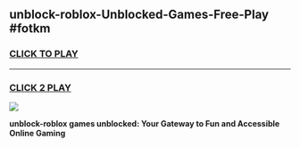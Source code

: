 
## unblock-roblox-Unblocked-Games-Free-Play #fotkm
<h3>
<a href="https://us.freeplayer.one?title=unblock-roblox&ref=9M">CLICK TO PLAY</a></h3>
<hr>

<h3>
<a href="https://us.freeplayer.one?title=unblock-roblox&ref=9M">CLICK 2 PLAY</a>
  
</h3>

<a href="https://us.freeplayer.one?title=unblock-roblox&ref=9M"><img src="https://clearcache.store/games.png"></a>


**unblock-roblox games unblocked: Your Gateway to Fun and Accessible Online Gaming**
